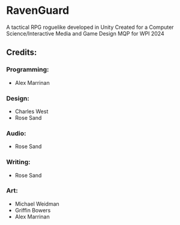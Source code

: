 # RavenGuard
A tactical RPG roguelike developed in Unity
Created for a Computer Science/Interactive Media and Game Design MQP for WPI 2024

## Credits:
### Programming:
- Alex Marrinan
### Design:
- Charles West
- Rose Sand
### Audio:
- Rose Sand
### Writing:
- Rose Sand
### Art:
- Michael Weidman
- Griffin Bowers
- Alex Marrinan

